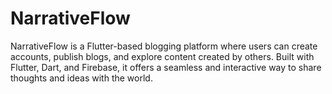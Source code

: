# NarrativeFlow

NarrativeFlow is a Flutter-based blogging platform where users can create accounts, publish blogs, and explore content created by others. 
Built with Flutter, Dart, and Firebase, it offers a seamless and interactive way to share thoughts and ideas with the world.
